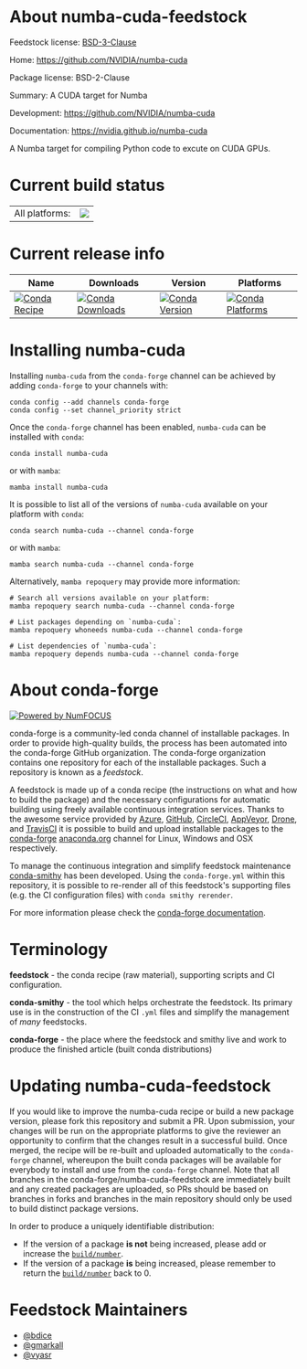 About numba-cuda-feedstock
==========================

Feedstock license: [BSD-3-Clause](https://github.com/conda-forge/numba-cuda-feedstock/blob/main/LICENSE.txt)

Home: https://github.com/NVIDIA/numba-cuda

Package license: BSD-2-Clause

Summary: A CUDA target for Numba

Development: https://github.com/NVIDIA/numba-cuda

Documentation: https://nvidia.github.io/numba-cuda

A Numba target for compiling Python code to excute on CUDA GPUs.

Current build status
====================


<table><tr><td>All platforms:</td>
    <td>
      <a href="https://dev.azure.com/conda-forge/feedstock-builds/_build/latest?definitionId=23408&branchName=main">
        <img src="https://dev.azure.com/conda-forge/feedstock-builds/_apis/build/status/numba-cuda-feedstock?branchName=main">
      </a>
    </td>
  </tr>
</table>

Current release info
====================

| Name | Downloads | Version | Platforms |
| --- | --- | --- | --- |
| [![Conda Recipe](https://img.shields.io/badge/recipe-numba--cuda-green.svg)](https://anaconda.org/conda-forge/numba-cuda) | [![Conda Downloads](https://img.shields.io/conda/dn/conda-forge/numba-cuda.svg)](https://anaconda.org/conda-forge/numba-cuda) | [![Conda Version](https://img.shields.io/conda/vn/conda-forge/numba-cuda.svg)](https://anaconda.org/conda-forge/numba-cuda) | [![Conda Platforms](https://img.shields.io/conda/pn/conda-forge/numba-cuda.svg)](https://anaconda.org/conda-forge/numba-cuda) |

Installing numba-cuda
=====================

Installing `numba-cuda` from the `conda-forge` channel can be achieved by adding `conda-forge` to your channels with:

```
conda config --add channels conda-forge
conda config --set channel_priority strict
```

Once the `conda-forge` channel has been enabled, `numba-cuda` can be installed with `conda`:

```
conda install numba-cuda
```

or with `mamba`:

```
mamba install numba-cuda
```

It is possible to list all of the versions of `numba-cuda` available on your platform with `conda`:

```
conda search numba-cuda --channel conda-forge
```

or with `mamba`:

```
mamba search numba-cuda --channel conda-forge
```

Alternatively, `mamba repoquery` may provide more information:

```
# Search all versions available on your platform:
mamba repoquery search numba-cuda --channel conda-forge

# List packages depending on `numba-cuda`:
mamba repoquery whoneeds numba-cuda --channel conda-forge

# List dependencies of `numba-cuda`:
mamba repoquery depends numba-cuda --channel conda-forge
```


About conda-forge
=================

[![Powered by
NumFOCUS](https://img.shields.io/badge/powered%20by-NumFOCUS-orange.svg?style=flat&colorA=E1523D&colorB=007D8A)](https://numfocus.org)

conda-forge is a community-led conda channel of installable packages.
In order to provide high-quality builds, the process has been automated into the
conda-forge GitHub organization. The conda-forge organization contains one repository
for each of the installable packages. Such a repository is known as a *feedstock*.

A feedstock is made up of a conda recipe (the instructions on what and how to build
the package) and the necessary configurations for automatic building using freely
available continuous integration services. Thanks to the awesome service provided by
[Azure](https://azure.microsoft.com/en-us/services/devops/), [GitHub](https://github.com/),
[CircleCI](https://circleci.com/), [AppVeyor](https://www.appveyor.com/),
[Drone](https://cloud.drone.io/welcome), and [TravisCI](https://travis-ci.com/)
it is possible to build and upload installable packages to the
[conda-forge](https://anaconda.org/conda-forge) [anaconda.org](https://anaconda.org/)
channel for Linux, Windows and OSX respectively.

To manage the continuous integration and simplify feedstock maintenance
[conda-smithy](https://github.com/conda-forge/conda-smithy) has been developed.
Using the ``conda-forge.yml`` within this repository, it is possible to re-render all of
this feedstock's supporting files (e.g. the CI configuration files) with ``conda smithy rerender``.

For more information please check the [conda-forge documentation](https://conda-forge.org/docs/).

Terminology
===========

**feedstock** - the conda recipe (raw material), supporting scripts and CI configuration.

**conda-smithy** - the tool which helps orchestrate the feedstock.
                   Its primary use is in the construction of the CI ``.yml`` files
                   and simplify the management of *many* feedstocks.

**conda-forge** - the place where the feedstock and smithy live and work to
                  produce the finished article (built conda distributions)


Updating numba-cuda-feedstock
=============================

If you would like to improve the numba-cuda recipe or build a new
package version, please fork this repository and submit a PR. Upon submission,
your changes will be run on the appropriate platforms to give the reviewer an
opportunity to confirm that the changes result in a successful build. Once
merged, the recipe will be re-built and uploaded automatically to the
`conda-forge` channel, whereupon the built conda packages will be available for
everybody to install and use from the `conda-forge` channel.
Note that all branches in the conda-forge/numba-cuda-feedstock are
immediately built and any created packages are uploaded, so PRs should be based
on branches in forks and branches in the main repository should only be used to
build distinct package versions.

In order to produce a uniquely identifiable distribution:
 * If the version of a package **is not** being increased, please add or increase
   the [``build/number``](https://docs.conda.io/projects/conda-build/en/latest/resources/define-metadata.html#build-number-and-string).
 * If the version of a package **is** being increased, please remember to return
   the [``build/number``](https://docs.conda.io/projects/conda-build/en/latest/resources/define-metadata.html#build-number-and-string)
   back to 0.

Feedstock Maintainers
=====================

* [@bdice](https://github.com/bdice/)
* [@gmarkall](https://github.com/gmarkall/)
* [@vyasr](https://github.com/vyasr/)


<!-- dummy commit to enable rerendering -->

